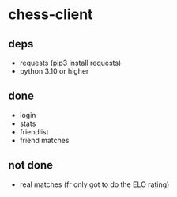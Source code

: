 # chess-client
## deps
- requests (pip3 install requests)
- python 3.10 or higher

## done
- login
- stats
- friendlist
- friend matches

## not done
- real matches (fr only got to do the ELO rating)
